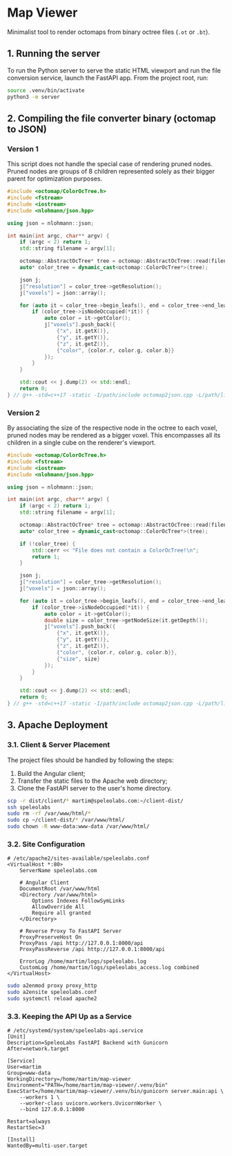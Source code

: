 # Map Viewer
Minimalist tool to render octomaps from binary octree files (`.ot` or `.bt`).


## 1. Running the server
To run the Python server to serve the static HTML viewport and run the file conversion service, launch the FastAPI app. From the project root, run:

```bash
source .venv/bin/activate
python3 -m server
```


## 2. Compiling the file converter binary (octomap to JSON)

### Version 1
This script does not handle the special case of rendering pruned nodes. Pruned nodes are groups of 8 children represented solely as their bigger parent for optimization purposes.
```cpp
#include <octomap/ColorOcTree.h>
#include <fstream>
#include <iostream>
#include <nlohmann/json.hpp>

using json = nlohmann::json;

int main(int argc, char** argv) {
    if (argc < 2) return 1;
    std::string filename = argv[1];

    octomap::AbstractOcTree* tree = octomap::AbstractOcTree::read(filename);
    auto* color_tree = dynamic_cast<octomap::ColorOcTree*>(tree);

    json j;
    j["resolution"] = color_tree->getResolution();
    j["voxels"] = json::array();

    for (auto it = color_tree->begin_leafs(), end = color_tree->end_leafs(); it != end; ++it) {
        if (color_tree->isNodeOccupied(*it)) {
            auto color = it->getColor();
            j["voxels"].push_back({
                {"x", it.getX()},
                {"y", it.getY()},
                {"z", it.getZ()},
                {"color", {color.r, color.g, color.b}}
            });
        }
    }

    std::cout << j.dump(2) << std::endl;
    return 0;
} // g++ -std=c++17 -static -I/path/include octomap2json.cpp -L/path/lib -loctomap -loctomath -o octomap2json
```

### Version 2
By associating the size of the respective node in the octree to each voxel, pruned nodes may be rendered as a bigger voxel. This encompasses all its children in a single cube on the renderer's viewport.
```cpp
#include <octomap/ColorOcTree.h>
#include <fstream>
#include <iostream>
#include <nlohmann/json.hpp>

using json = nlohmann::json;

int main(int argc, char** argv) {
    if (argc < 2) return 1;
    std::string filename = argv[1];

    octomap::AbstractOcTree* tree = octomap::AbstractOcTree::read(filename);
    auto* color_tree = dynamic_cast<octomap::ColorOcTree*>(tree);

    if (!color_tree) {
        std::cerr << "File does not contain a ColorOcTree!\n";
        return 1;
    }

    json j;
    j["resolution"] = color_tree->getResolution();
    j["voxels"] = json::array();

    for (auto it = color_tree->begin_leafs(), end = color_tree->end_leafs(); it != end; ++it) {
        if (color_tree->isNodeOccupied(*it)) {
            auto color = it->getColor();
            double size = color_tree->getNodeSize(it.getDepth());
            j["voxels"].push_back({
                {"x", it.getX()},
                {"y", it.getY()},
                {"z", it.getZ()},
                {"color", {color.r, color.g, color.b}},
                {"size", size}
            });
        }
    }

    std::cout << j.dump(2) << std::endl;
    return 0;
} // g++ -std=c++17 -static -I/path/include octomap2json.cpp -L/path/lib -loctomap -loctomath -o octomap2json
```

## 3. Apache Deployment

### 3.1. Client & Server Placement
The project files should be handled by following the steps:
1. Build the Angular client;
2. Transfer the static files to the Apache web directory;
3. Clone the FastAPI server to the user's home directory.


```bash
scp -r dist/client/* martim@speleolabs.com:~/client-dist/
ssh speleolabs
sudo rm -rf /var/www/html/*
sudo cp ~/client-dist/* /var/www/html/
sudo chown -R www-data:www-data /var/www/html/
```

### 3.2. Site Configuration
```
# /etc/apache2/sites-available/speleolabs.conf
<VirtualHost *:80>
    ServerName speleolabs.com
    
    # Angular Client
    DocumentRoot /var/www/html
    <Directory /var/www/html>
        Options Indexes FollowSymLinks
        AllowOverride All
        Require all granted
    </Directory>
    
    # Reverse Proxy To FastAPI Server
    ProxyPreserveHost On
    ProxyPass /api http://127.0.0.1:8000/api
    ProxyPassReverse /api http://127.0.0.1:8000/api

    ErrorLog /home/martim/logs/speleolabs.log
    CustomLog /home/martim/logs/speleolabs_access.log combined
</VirtualHost>
```

```bash
sudo a2enmod proxy proxy_http
sudo a2ensite speleolabs.conf
sudo systemctl reload apache2
```

### 3.3. Keeping the API Up as a Service
```
# /etc/systemd/system/speleolabs-api.service
[Unit]
Description=SpeleoLabs FastAPI Backend with Gunicorn
After=network.target

[Service]
User=martim
Group=www-data
WorkingDirectory=/home/martim/map-viewer
Environment="PATH=/home/martim/map-viewer/.venv/bin"
ExecStart=/home/martim/map-viewer/.venv/bin/gunicorn server.main:api \
    --workers 1 \
    --worker-class uvicorn.workers.UvicornWorker \
    --bind 127.0.0.1:8000

Restart=always
RestartSec=3

[Install]
WantedBy=multi-user.target
```
